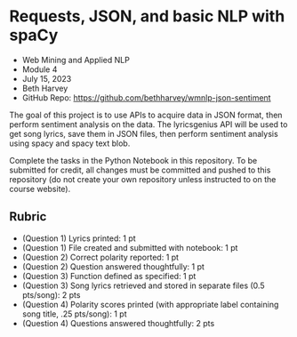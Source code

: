 # Requests, JSON, and basic NLP with spaCy

* Web Mining and Applied NLP
* Module 4
* July 15, 2023
* Beth Harvey
* GitHub Repo: https://github.com/bethharvey/wmnlp-json-sentiment

The goal of this project is to use APIs to acquire data in JSON format, then perform sentiment analysis on the data. The lyricsgenius API will be used to get song lyrics, save them in JSON files, then perform sentiment analysis using spacy and spacy text blob.

Complete the tasks in the Python Notebook in this repository.
To be submitted for credit, all changes must be committed and pushed to this repository (do not create your own repository unless instructed to on the course website).

## Rubric

* (Question 1) Lyrics printed: 1 pt
* (Question 1) File created and submitted with notebook: 1 pt
* (Question 2) Correct polarity reported: 1 pt
* (Question 2) Question answered thoughtfully: 1 pt
* (Question 3) Function defined as specified: 1 pt
* (Question 3) Song lyrics retrieved and stored in separate files (0.5 pts/song): 2 pts
* (Question 4) Polarity scores printed (with appropriate label containing song title, .25 pts/song): 1 pt
* (Question 4) Questions answered thoughtfully: 2 pts
